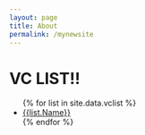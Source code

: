 ```yaml
---
layout: page
title: About
permalink: /mynewsite
---
```


<h1>VC LIST!!</h1>

<ul>
{% for list in site.data.vclist %}
  <li><a href="{{ list.Name | datapage_url: 'vclist' }}">{{list.Name}}</a></li>
{% endfor %}
</ul>
